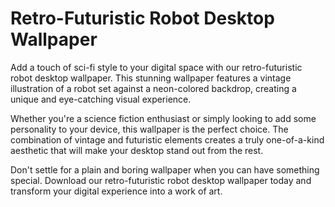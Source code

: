 <!--font:Poppins-->

# Retro-Futuristic Robot Desktop Wallpaper

Add a touch of sci-fi style to your digital space with our retro-futuristic robot desktop wallpaper. This stunning wallpaper features a vintage illustration of a robot set against a neon-colored backdrop, creating a unique and eye-catching visual experience.

Whether you're a science fiction enthusiast or simply looking to add some personality to your device, this wallpaper is the perfect choice. The combination of vintage and futuristic elements creates a truly one-of-a-kind aesthetic that will make your desktop stand out from the rest.

Don't settle for a plain and boring wallpaper when you can have something special. Download our retro-futuristic robot desktop wallpaper today and transform your digital experience into a work of art.

<!--

Write me markdown content of website with wallpaper:

"A retro-futuristic wallpaper featuring a vintage illustration of a robot, set against a neon-colored background."

The header of the page should not be copy of the text but rather a real content of the website which is using this wallpaper.


---


# Retro-Futuristic Robot Wallpaper

Decorate your desktop or phone screen with this stunning retro-futuristic wallpaper. Featuring a vintage illustration of a robot, set against a neon-colored background, this wallpaper is sure to add a touch of sci-fi style to your digital space.

Whether you're a fan of classic science fiction or just love the unique aesthetic of retro-futurism, this wallpaper is the perfect choice for adding some personality to your device. So why wait? Download it today and start enjoying your new, stylish digital look!


---


Heading should not include word "wallpaper". The website should not be about the wallpaper itself, wallpaper is just a related background, rewrite whole content.


---


# Retro-Futuristic Robot Desktop Background

Transform your digital space with a touch of sci-fi style. Our retro-futuristic desktop background features a vintage illustration of a robot set against a neon-colored backdrop, creating a unique and eye-catching visual experience.

Whether you're a science fiction enthusiast or simply looking to add some personality to your device, this desktop background is the perfect choice. The combination of vintage and futuristic elements creates a truly one-of-a-kind aesthetic that will make your desktop stand out from the rest.

So why settle for a boring, plain background when you can have something truly special? Download our retro-futuristic robot desktop background today and take your digital experience to the next level!


---


Heading is too long, rewrite whole content.


---


# Retro-Futuristic Robot Background

Elevate your digital experience with our retro-futuristic robot background. This unique desktop backdrop features a vintage illustration of a robot set against a neon-colored backdrop, creating a striking and memorable visual display.

Whether you're a fan of science fiction or simply looking to add some personality to your device, this background is the perfect choice. The combination of vintage and futuristic elements creates a truly one-of-a-kind aesthetic that will make your desktop stand out from the rest.

Why settle for a plain and boring background when you can have something special? Download our retro-futuristic robot background today and transform your digital space into a work of art.


---


Heading is too long, rewrite whole content.


---


# Retro-Futuristic Robot Desktop Wallpaper

Add a touch of sci-fi style to your digital space with our retro-futuristic robot desktop wallpaper. This stunning wallpaper features a vintage illustration of a robot set against a neon-colored backdrop, creating a unique and eye-catching visual experience.

Whether you're a science fiction enthusiast or simply looking to add some personality to your device, this wallpaper is the perfect choice. The combination of vintage and futuristic elements creates a truly one-of-a-kind aesthetic that will make your desktop stand out from the rest.

Don't settle for a plain and boring wallpaper when you can have something special. Download our retro-futuristic robot desktop wallpaper today and transform your digital experience into a work of art.


---


Write me a Google font which is best fitting for the website.

Pick from the list:
- Open Sans
- Dancing Script
- Raleway
- Roboto
- Lobster
- IBM Plex Sans
- Lato
- Orbitron
- Playfair Display
- Futura
- Poppins
- Montserrat
- Great Vibes
- Exo 2
- Barlow Condensed
- Inter
- Alegreya


Write just the font name nothing else.


---


Poppins

-->
